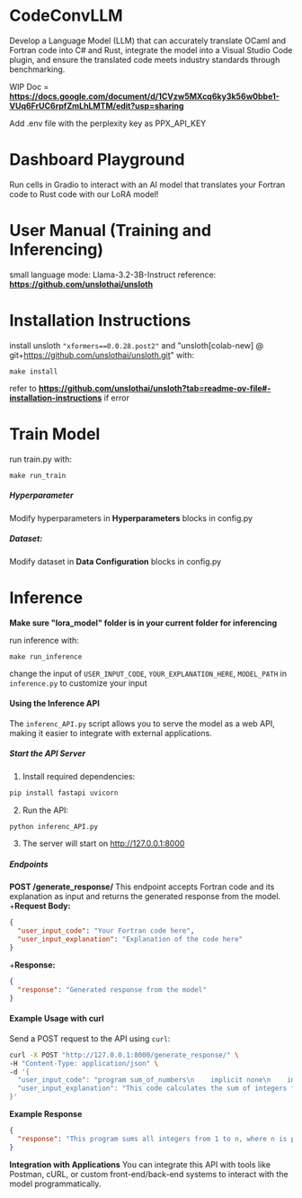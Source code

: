 # CodeConvLLM

Develop a Language Model (LLM) that can accurately translate OCaml and Fortran code into C# and Rust, integrate the model into a Visual Studio Code plugin, and ensure the translated code meets industry standards through benchmarking.

WIP Doc = **https://docs.google.com/document/d/1CVzw5MXcq6ky3k56w0bbe1-VUq6FrUC6rpfZmLhLMTM/edit?usp=sharing**

Add .env file with the perplexity key as PPX_API_KEY

# Dashboard Playground
Run cells in Gradio to interact with an AI model that translates your Fortran code to Rust code with our LoRA model!

# User Manual (Training and Inferencing)
small language mode: Llama-3.2-3B-Instruct
reference: **https://github.com/unslothai/unsloth**

# Installation Instructions
install unsloth `"xformers==0.0.28.post2"` and "unsloth[colab-new] @ git+https://github.com/unslothai/unsloth.git" with:
```
make install
```
refer to **https://github.com/unslothai/unsloth?tab=readme-ov-file#-installation-instructions** if error

# Train Model
run train.py with:
```
make run_train
```

##### Hyperparameter
Modify hyperparameters in **Hyperparameters** blocks in config.py

##### Dataset:
Modify dataset in **Data Configuration** blocks in config.py

# Inference
**Make sure "lora_model" folder is in your current folder for inferencing**

run inference with:
```
make run_inference
```

change the input of `USER_INPUT_CODE`, `YOUR_EXPLANATION_HERE`, `MODEL_PATH` in `inference.py` to customize your input 

#### Using the Inference API
The `inferenc_API.py` script allows you to serve the model as a web API, making it easier to integrate with external applications.

##### Start the API Server
1. Install required dependencies:
```bash
pip install fastapi uvicorn
```
2. Run the API:
```bash
python inferenc_API.py
```
3. The server will start on http://127.0.0.1:8000

##### Endpoints

**POST /generate_response/**
This endpoint accepts Fortran code and its explanation as input and returns the generated response from the model.
+**Request Body:**
```json
{
  "user_input_code": "Your Fortran code here",
  "user_input_explanation": "Explanation of the code here"
}
```

+**Response:**
```json
{
  "response": "Generated response from the model"
}
```

#### Example Usage with curl
Send a POST request to the API using `curl`:
```bash
curl -X POST "http://127.0.0.1:8000/generate_response/" \
-H "Content-Type: application/json" \
-d '{
  "user_input_code": "program sum_of_numbers\n    implicit none\n    integer :: n, i, sum\n    ...",
  "user_input_explanation": "This code calculates the sum of integers from 1 to n."
}'
```

**Example Response**
```json
{
  "response": "This program sums all integers from 1 to n, where n is provided by the user. It uses a loop to calculate the total."
}
```

**Integration with Applications**
You can integrate this API with tools like Postman, cURL, or custom front-end/back-end systems to interact with the model programmatically.

